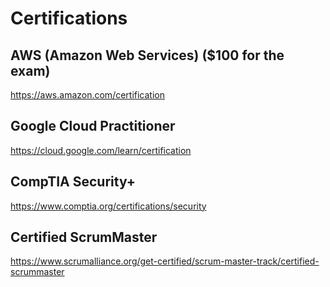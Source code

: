 # Certifications

## AWS (Amazon Web Services) ($100 for the exam)

https://aws.amazon.com/certification

## Google Cloud Practitioner

https://cloud.google.com/learn/certification 

## CompTIA Security+

https://www.comptia.org/certifications/security

## Certified ScrumMaster

https://www.scrumalliance.org/get-certified/scrum-master-track/certified-scrummaster
